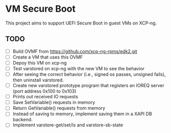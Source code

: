 # VM Secure Boot

This project aims to support UEFI Secure Boot in guest VMs on XCP-ng.

## TODO

- [ ] Build OVMF from https://github.com/xcp-ng-rpms/edk2.git
- [ ] Create a VM that uses this OVMF
- [ ] Depoy this VM on xcp-ng
- [ ] Test varstored on xcp-ng with the new VM to see the behavior
- [ ] After seeing the correct behavior (i.e., signed os passes, unsigned fails),
      then uninstall varstored.
- [ ] Create new varstored prototype program that registers an IOREQ server (port
      address 0x100 to 0x103)
- [ ] Prints out received IO requests
- [ ] Save SetVariable() requests in memory   
- [ ] Return GetVariable() requests from memory   
- [ ] Instead of saving to memory, implement saving them in a XAPI DB backend.
- [ ] Implement varstore-get/set/ls and varstore-sb-state
